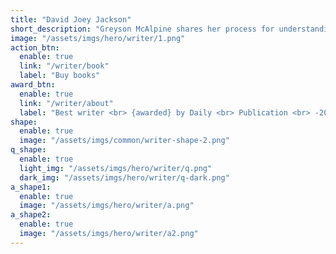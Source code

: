 ```yaml
---
title: "David Joey Jackson"
short_description: "Greyson McAlpine shares her process for understanding and adapting to natural light, individuals to capture genuine moments and her streamlined workflow"
image: "/assets/imgs/hero/writer/1.png"
action_btn:
  enable: true
  link: "/writer/book"
  label: "Buy books"
award_btn:
  enable: true
  link: "/writer/about"
  label: "Best writer <br> {awarded} by Daily <br> Publication <br> -2017"
shape:
  enable: true
  image: "/assets/imgs/common/writer-shape-2.png"
q_shape:
  enable: true
  light_img: "/assets/imgs/hero/writer/q.png"
  dark_img: "/assets/imgs/hero/writer/q-dark.png"
a_shape1:
  enable: true
  image: "/assets/imgs/hero/writer/a.png"
a_shape2:
  enable: true
  image: "/assets/imgs/hero/writer/a2.png"
---
```

